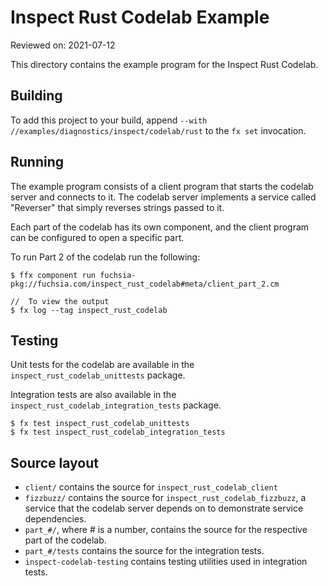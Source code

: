 # Inspect Rust Codelab Example

Reviewed on: 2021-07-12

This directory contains the example program for the Inspect Rust Codelab.

## Building

To add this project to your build, append `--with
//examples/diagnostics/inspect/codelab/rust` to the `fx set` invocation.

## Running

The example program consists of a client program that starts the codelab
server and connects to it.  The codelab server implements a service called
"Reverser" that simply reverses strings passed to it.

Each part of the codelab has its own component, and the client program
can be configured to open a specific part.

To run Part 2 of the codelab run the following:
```
$ ffx component run fuchsia-pkg://fuchsia.com/inspect_rust_codelab#meta/client_part_2.cm

//  To view the output
$ fx log --tag inspect_rust_codelab
```

## Testing

Unit tests for the codelab are available in the `inspect_rust_codelab_unittests`
package.

Integration tests are also available in the
`inspect_rust_codelab_integration_tests`
package.

```
$ fx test inspect_rust_codelab_unittests
$ fx test inspect_rust_codelab_integration_tests
```

## Source layout

- `client/` contains the source for `inspect_rust_codelab_client`
- `fizzbuzz/` contains the source for `inspect_rust_codelab_fizzbuzz`,
  a service that the codelab server depends on to demonstrate service
  dependencies.
- `part_#/`, where # is a number, contains the source for the respective
  part of the codelab.
- `part_#/tests` contains the source for the integration tests.
- `inspect-codelab-testing` contains testing utilities used in integration tests.

